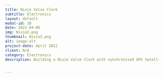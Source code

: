 ```yaml
---
title: Nixie Valve Clock
subtitle: Electronics
layout: default
modal-id: 10
date: 2022-04-06
img: Nixie2.png
thumbnail: Nixie2.png
alt: image-alt
project-date: April 2022
client: N/A
category: Electronics
description: Building a Nixie Valve Clock with synchronised GPS Satellite receiver


---
```

